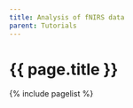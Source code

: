 ```yaml
---
title: Analysis of fNIRS data
parent: Tutorials
---
```


# {{ page.title }}

{% include pagelist %}
